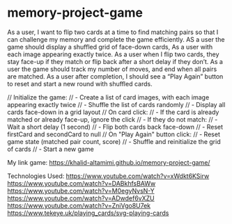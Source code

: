 # memory-project-game

As a user, I want to flip two cards at a time to find matching pairs so that I can challenge my memory and complete the game efficiently. AS a user the game should display a shuffled grid of face-down cards, As a user with each image appearing exactly twice. As a user when I flip two cards, they stay face-up if they match or flip back after a short delay if they don’t. As a user the game should track my number of moves, and end when all pairs are matched. As a user after completion, I should see a “Play Again” button to reset and start a new round with shuffled cards.

// Initialize the game:
// - Create a list of card images, with each image appearing exactly twice
// - Shuffle the list of cards randomly
// - Display all cards face-down in a grid layout
// On card click:
// - If the card is already matched or already face-up, ignore the click
// - If they do not match:
// - Wait a short delay (1 second)
// - Flip both cards back face-down
// - Reset firstCard and secondCard to null
// On "Play Again" button click:
// - Reset game state (matched pair count, score)
// - Shuffle and reinitialize the grid of cards
// - Start a new game

My link game:
https://khalid-altamimi.github.io/memory-project-game/

Technologies Used:
https://www.youtube.com/watch?v=xWdkt6KSirw
https://www.youtube.com/watch?v=DABkhfsBAWw
https://www.youtube.com/watch?v=M0egyNvsN-Y
https://www.youtube.com/watch?v=ADwdef6vXZU
https://www.youtube.com/watch?v=ZniVgo8U7ek
https://www.tekeye.uk/playing_cards/svg-playing-cards



